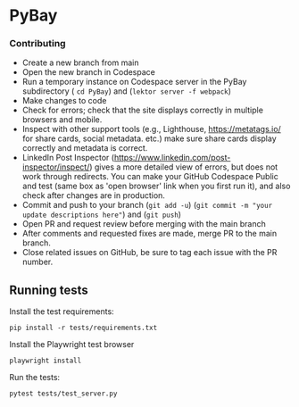 # PyBay

### Contributing

 - Create a new branch from main
 - Open the new branch in Codespace
 - Run a temporary instance on Codespace server in the PyBay subdirectory ( `cd PyBay`) and (`lektor server -f webpack`)
 - Make changes to code
 - Check for errors; check that the site displays correctly in multiple browsers and mobile.
 - Inspect with other support tools (e.g., Lighthouse, https://metatags.io/ for share cards, social metadata. etc.) make sure share cards display correctly and metadata is correct.
 - LinkedIn Post Inspector (https://www.linkedin.com/post-inspector/inspect/) gives a more detailed view of errors, but does not work through redirects.  You can make your GitHub Codespace Public and test (same box as 'open browser' link when you first run it), and also check after changes are in production.
 - Commit and push to your branch (`git add -u`) (`git commit -m "your update descriptions here"`) and (`git push`)
 - Open PR and request review before merging with the main branch
 - After comments and requested fixes are made, merge PR to the main branch.
 - Close related issues on GitHub, be sure to tag each issue with the PR number.

## Running tests

Install the test requirements:

```shell
pip install -r tests/requirements.txt
```

Install the Playwright test browser

```shell
playwright install
```

Run the tests:

```shell
pytest tests/test_server.py
```